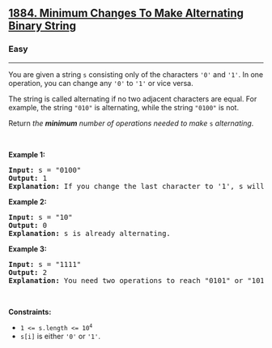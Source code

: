 <h2><a href="https://leetcode.com/problems/minimum-changes-to-make-alternating-binary-string">1884. Minimum Changes To Make Alternating Binary String</a></h2><h3>Easy</h3><hr><p>You are given a string <code>s</code> consisting only of the characters <code>&#39;0&#39;</code> and <code>&#39;1&#39;</code>. In one operation, you can change any <code>&#39;0&#39;</code> to <code>&#39;1&#39;</code> or vice versa.</p>

<p>The string is called alternating if no two adjacent characters are equal. For example, the string <code>&quot;010&quot;</code> is alternating, while the string <code>&quot;0100&quot;</code> is not.</p>

<p>Return <em>the <strong>minimum</strong> number of operations needed to make</em> <code>s</code> <em>alternating</em>.</p>

<p>&nbsp;</p>
<p><strong class="example">Example 1:</strong></p>

<pre>
<strong>Input:</strong> s = &quot;0100&quot;
<strong>Output:</strong> 1
<strong>Explanation:</strong> If you change the last character to &#39;1&#39;, s will be &quot;0101&quot;, which is alternating.
</pre>

<p><strong class="example">Example 2:</strong></p>

<pre>
<strong>Input:</strong> s = &quot;10&quot;
<strong>Output:</strong> 0
<strong>Explanation:</strong> s is already alternating.
</pre>

<p><strong class="example">Example 3:</strong></p>

<pre>
<strong>Input:</strong> s = &quot;1111&quot;
<strong>Output:</strong> 2
<strong>Explanation:</strong> You need two operations to reach &quot;0101&quot; or &quot;1010&quot;.
</pre>

<p>&nbsp;</p>
<p><strong>Constraints:</strong></p>

<ul>
	<li><code>1 &lt;= s.length &lt;= 10<sup>4</sup></code></li>
	<li><code>s[i]</code> is either <code>&#39;0&#39;</code> or <code>&#39;1&#39;</code>.</li>
</ul>
